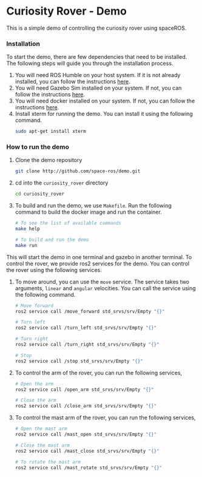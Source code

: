 # Curiosity Rover - Demo

This is a simple demo of controlling the curiosity rover using spaceROS.

### Installation

To start the demo, there are few dependencies that need to be installed. The following steps will guide you through the installation process.

1. You will need ROS Humble on your host system. If it is not already installed, you can follow the instructions [here](https://docs.ros.org/en/humble/Installation.html).
2. You will need Gazebo Sim installed on your system. If not, you can follow the instructions [here](https://gazebosim.org/docs/all/getstarted/).
3. You will need docker installed on your system. If not, you can follow the instructions [here](https://docs.docker.com/get-docker/).
4. Install xterm for running the demo. You can install it using the following command.
    ```bash
    sudo apt-get install xterm
    ```

### How to run the demo

1. Clone the demo repository
    ```bash
    git clone http://github.com/space-ros/demo.git
    ```
2. cd into the `curiosity_rover` directory
    ```bash
    cd curiosity_rover
    ```
3. To build and run the demo, we use `Makefile`. Run the following command to build the docker image and run the container.
    ```bash
    # To see the list of available commands
    make help

    # To build and run the demo
    make run
    ```

This will start the demo in one terminal and gazebo in another terminal. To control the rover, we provide ros2 services for the demo. You can control the rover using the following services.

1. To move around, you can use the `move` service. The service takes two arguments, `linear` and `angular` velocities. You can call the service using the following command.
    ```bash
    # Move forward
    ros2 service call /move_forward std_srvs/srv/Empty "{}"

    # Turn left
    ros2 service call /turn_left std_srvs/srv/Empty "{}"

    # Turn right
    ros2 service call /turn_right std_srvs/srv/Empty "{}"

    # Stop
    ros2 service call /stop std_srvs/srv/Empty "{}"
    ```
2. To control the arm of the rover, you can run the following services,
    ```bash
    # Open the arm
    ros2 service call /open_arm std_srvs/srv/Empty "{}"

    # Close the arm
    ros2 service call /close_arm std_srvs/srv/Empty "{}"
    ```
3. To control the mast arm of the rover, you can run the following services,
    ```bash
    # Open the mast arm
    ros2 service call /mast_open std_srvs/srv/Empty "{}"

    # Close the mast arm
    ros2 service call /mast_close std_srvs/srv/Empty "{}"

    # To rotate the mast arm
    ros2 service call /mast_rotate std_srvs/srv/Empty "{}"
    ```